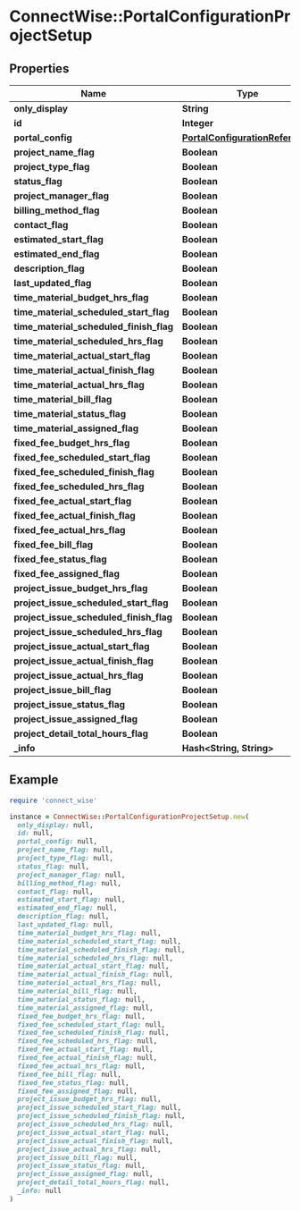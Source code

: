# ConnectWise::PortalConfigurationProjectSetup

## Properties

| Name | Type | Description | Notes |
| ---- | ---- | ----------- | ----- |
| **only_display** | **String** |  |  |
| **id** | **Integer** |  | [optional] |
| **portal_config** | [**PortalConfigurationReference**](PortalConfigurationReference.md) |  | [optional] |
| **project_name_flag** | **Boolean** |  | [optional] |
| **project_type_flag** | **Boolean** |  | [optional] |
| **status_flag** | **Boolean** |  | [optional] |
| **project_manager_flag** | **Boolean** |  | [optional] |
| **billing_method_flag** | **Boolean** |  | [optional] |
| **contact_flag** | **Boolean** |  | [optional] |
| **estimated_start_flag** | **Boolean** |  | [optional] |
| **estimated_end_flag** | **Boolean** |  | [optional] |
| **description_flag** | **Boolean** |  | [optional] |
| **last_updated_flag** | **Boolean** |  | [optional] |
| **time_material_budget_hrs_flag** | **Boolean** |  | [optional] |
| **time_material_scheduled_start_flag** | **Boolean** |  | [optional] |
| **time_material_scheduled_finish_flag** | **Boolean** |  | [optional] |
| **time_material_scheduled_hrs_flag** | **Boolean** |  | [optional] |
| **time_material_actual_start_flag** | **Boolean** |  | [optional] |
| **time_material_actual_finish_flag** | **Boolean** |  | [optional] |
| **time_material_actual_hrs_flag** | **Boolean** |  | [optional] |
| **time_material_bill_flag** | **Boolean** |  | [optional] |
| **time_material_status_flag** | **Boolean** |  | [optional] |
| **time_material_assigned_flag** | **Boolean** |  | [optional] |
| **fixed_fee_budget_hrs_flag** | **Boolean** |  | [optional] |
| **fixed_fee_scheduled_start_flag** | **Boolean** |  | [optional] |
| **fixed_fee_scheduled_finish_flag** | **Boolean** |  | [optional] |
| **fixed_fee_scheduled_hrs_flag** | **Boolean** |  | [optional] |
| **fixed_fee_actual_start_flag** | **Boolean** |  | [optional] |
| **fixed_fee_actual_finish_flag** | **Boolean** |  | [optional] |
| **fixed_fee_actual_hrs_flag** | **Boolean** |  | [optional] |
| **fixed_fee_bill_flag** | **Boolean** |  | [optional] |
| **fixed_fee_status_flag** | **Boolean** |  | [optional] |
| **fixed_fee_assigned_flag** | **Boolean** |  | [optional] |
| **project_issue_budget_hrs_flag** | **Boolean** |  | [optional] |
| **project_issue_scheduled_start_flag** | **Boolean** |  | [optional] |
| **project_issue_scheduled_finish_flag** | **Boolean** |  | [optional] |
| **project_issue_scheduled_hrs_flag** | **Boolean** |  | [optional] |
| **project_issue_actual_start_flag** | **Boolean** |  | [optional] |
| **project_issue_actual_finish_flag** | **Boolean** |  | [optional] |
| **project_issue_actual_hrs_flag** | **Boolean** |  | [optional] |
| **project_issue_bill_flag** | **Boolean** |  | [optional] |
| **project_issue_status_flag** | **Boolean** |  | [optional] |
| **project_issue_assigned_flag** | **Boolean** |  | [optional] |
| **project_detail_total_hours_flag** | **Boolean** |  | [optional] |
| **_info** | **Hash&lt;String, String&gt;** |  | [optional] |

## Example

```ruby
require 'connect_wise'

instance = ConnectWise::PortalConfigurationProjectSetup.new(
  only_display: null,
  id: null,
  portal_config: null,
  project_name_flag: null,
  project_type_flag: null,
  status_flag: null,
  project_manager_flag: null,
  billing_method_flag: null,
  contact_flag: null,
  estimated_start_flag: null,
  estimated_end_flag: null,
  description_flag: null,
  last_updated_flag: null,
  time_material_budget_hrs_flag: null,
  time_material_scheduled_start_flag: null,
  time_material_scheduled_finish_flag: null,
  time_material_scheduled_hrs_flag: null,
  time_material_actual_start_flag: null,
  time_material_actual_finish_flag: null,
  time_material_actual_hrs_flag: null,
  time_material_bill_flag: null,
  time_material_status_flag: null,
  time_material_assigned_flag: null,
  fixed_fee_budget_hrs_flag: null,
  fixed_fee_scheduled_start_flag: null,
  fixed_fee_scheduled_finish_flag: null,
  fixed_fee_scheduled_hrs_flag: null,
  fixed_fee_actual_start_flag: null,
  fixed_fee_actual_finish_flag: null,
  fixed_fee_actual_hrs_flag: null,
  fixed_fee_bill_flag: null,
  fixed_fee_status_flag: null,
  fixed_fee_assigned_flag: null,
  project_issue_budget_hrs_flag: null,
  project_issue_scheduled_start_flag: null,
  project_issue_scheduled_finish_flag: null,
  project_issue_scheduled_hrs_flag: null,
  project_issue_actual_start_flag: null,
  project_issue_actual_finish_flag: null,
  project_issue_actual_hrs_flag: null,
  project_issue_bill_flag: null,
  project_issue_status_flag: null,
  project_issue_assigned_flag: null,
  project_detail_total_hours_flag: null,
  _info: null
)
```

